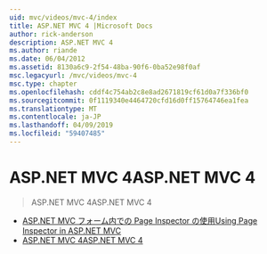 ```yaml
---
uid: mvc/videos/mvc-4/index
title: ASP.NET MVC 4 |Microsoft Docs
author: rick-anderson
description: ASP.NET MVC 4
ms.author: riande
ms.date: 06/04/2012
ms.assetid: 8130a6c9-2f54-48ba-90f6-0ba52e98f0af
msc.legacyurl: /mvc/videos/mvc-4
msc.type: chapter
ms.openlocfilehash: cddf4c754ab2c8e8ad2671819cf61d0a7f336bf0
ms.sourcegitcommit: 0f1119340e4464720cfd16d0ff15764746ea1fea
ms.translationtype: MT
ms.contentlocale: ja-JP
ms.lasthandoff: 04/09/2019
ms.locfileid: "59407485"
---
```

# <a name="aspnet-mvc-4"></a><span data-ttu-id="6ff4c-103">ASP.NET MVC 4</span><span class="sxs-lookup"><span data-stu-id="6ff4c-103">ASP.NET MVC 4</span></span>

> <span data-ttu-id="6ff4c-104">ASP.NET MVC 4</span><span class="sxs-lookup"><span data-stu-id="6ff4c-104">ASP.NET MVC 4</span></span>


- [<span data-ttu-id="6ff4c-105">ASP.NET MVC フォーム内での Page Inspector の使用</span><span class="sxs-lookup"><span data-stu-id="6ff4c-105">Using Page Inspector in ASP.NET MVC</span></span>](using-page-inspector-in-aspnet-mvc.md)
- [<span data-ttu-id="6ff4c-106">ASP.NET MVC 4</span><span class="sxs-lookup"><span data-stu-id="6ff4c-106">ASP.NET MVC 4</span></span>](aspnet-mvc-4.md)
